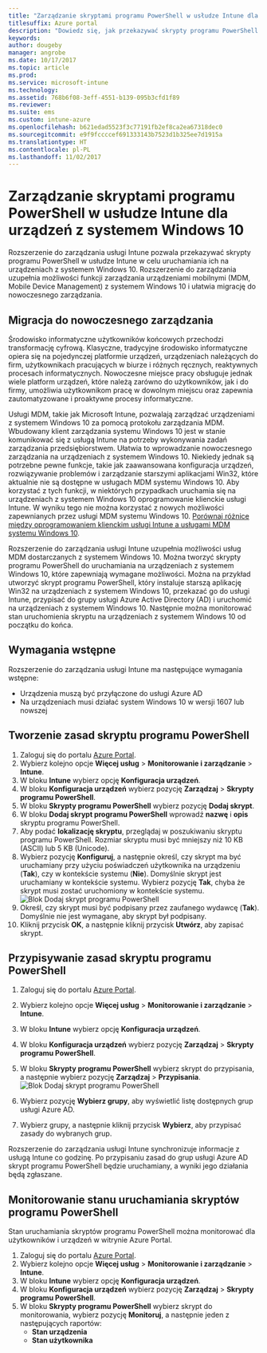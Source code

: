 ```yaml
---
title: "Zarządzanie skryptami programu PowerShell w usłudze Intune dla urządzeń z systemem Windows 10"
titlesuffix: Azure portal
description: "Dowiedz się, jak przekazywać skrypty programu PowerShell w usłudze Intune w celu uruchamiania ich na urządzeniach z systemem Windows 10."
keywords: 
author: dougeby
manager: angrobe
ms.date: 10/17/2017
ms.topic: article
ms.prod: 
ms.service: microsoft-intune
ms.technology: 
ms.assetid: 768b6f08-3eff-4551-b139-095b3cfd1f89
ms.reviewer: 
ms.suite: ems
ms.custom: intune-azure
ms.openlocfilehash: b621edad5523f3c77191fb2ef8ca2ea67318dec0
ms.sourcegitcommit: e9f9fccccef691333143b7523d1b325ee7d1915a
ms.translationtype: HT
ms.contentlocale: pl-PL
ms.lasthandoff: 11/02/2017
---
```

# <a name="manage-powershell-scripts-in-intune-for-windows-10-devices"></a>Zarządzanie skryptami programu PowerShell w usłudze Intune dla urządzeń z systemem Windows 10
Rozszerzenie do zarządzania usługi Intune pozwala przekazywać skrypty programu PowerShell w usłudze Intune w celu uruchamiania ich na urządzeniach z systemem Windows 10. Rozszerzenie do zarządzania uzupełnia możliwości funkcji zarządzania urządzeniami mobilnymi (MDM, Mobile Device Management) z systemem Windows 10 i ułatwia migrację do nowoczesnego zarządzania.

## <a name="moving-to-modern-management"></a>Migracja do nowoczesnego zarządzania
Środowisko informatyczne użytkowników końcowych przechodzi transformację cyfrową. Klasyczne, tradycyjne środowisko informatyczne opiera się na pojedynczej platformie urządzeń, urządzeniach należących do firm, użytkownikach pracujących w biurze i różnych ręcznych, reaktywnych procesach informatycznych. Nowoczesne miejsce pracy obsługuje jednak wiele platform urządzeń, które należą zarówno do użytkowników, jak i do firmy, umożliwia użytkownikom pracę w dowolnym miejscu oraz zapewnia zautomatyzowane i proaktywne procesy informatyczne. 

Usługi MDM, takie jak Microsoft Intune, pozwalają zarządzać urządzeniami z systemem Windows 10 za pomocą protokołu zarządzania MDM. Wbudowany klient zarządzania systemu Windows 10 jest w stanie komunikować się z usługą Intune na potrzeby wykonywania zadań zarządzania przedsiębiorstwem. Ułatwia to wprowadzanie nowoczesnego zarządzania na urządzeniach z systemem Windows 10. Niekiedy jednak są potrzebne pewne funkcje, takie jak zaawansowana konfiguracja urządzeń, rozwiązywanie problemów i zarządzanie starszymi aplikacjami Win32, które aktualnie nie są dostępne w usługach MDM systemu Windows 10. Aby korzystać z tych funkcji, w niektórych przypadkach uruchamia się na urządzeniach z systemem Windows 10 oprogramowanie klienckie usługi Intune. W wyniku tego nie można korzystać z nowych możliwości zapewnianych przez usługi MDM systemu Windows 10. [Porównaj różnice między oprogramowaniem klienckim usługi Intune a usługami MDM systemu Windows 10](https://docs.microsoft.com/intune-classic/deploy-use/pc-management-comparison).

Rozszerzenie do zarządzania usługi Intune uzupełnia możliwości usług MDM dostarczanych z systemem Windows 10. Można tworzyć skrypty programu PowerShell do uruchamiania na urządzeniach z systemem Windows 10, które zapewniają wymagane możliwości. Można na przykład utworzyć skrypt programu PowerShell, który instaluje starszą aplikację Win32 na urządzeniach z systemem Windows 10, przekazać go do usługi Intune, przypisać do grupy usługi Azure Active Directory (AD) i uruchomić na urządzeniach z systemem Windows 10. Następnie można monitorować stan uruchomienia skryptu na urządzeniach z systemem Windows 10 od początku do końca.

## <a name="prerequisites"></a>Wymagania wstępne
Rozszerzenie do zarządzania usługi Intune ma następujące wymagania wstępne:
- Urządzenia muszą być przyłączone do usługi Azure AD
- Na urządzeniach musi działać system Windows 10 w wersji 1607 lub nowszej

## <a name="create-a-powershell-script-policy"></a>Tworzenie zasad skryptu programu PowerShell 
1. Zaloguj się do portalu [Azure Portal](https://portal.azure.com).
2. Wybierz kolejno opcje **Więcej usług** > **Monitorowanie i zarządzanie** > **Intune**.
3. W bloku **Intune** wybierz opcję **Konfiguracja urządzeń**.
4. W bloku **Konfiguracja urządzeń** wybierz pozycję **Zarządzaj** > **Skrypty programu PowerShell**.
5. W bloku **Skrypty programu PowerShell** wybierz pozycję **Dodaj skrypt**.
6. W bloku **Dodaj skrypt programu PowerShell** wprowadź **nazwę** i **opis** skryptu programu PowerShell.
7. Aby podać **lokalizację skryptu**, przeglądaj w poszukiwaniu skryptu programu PowerShell. Rozmiar skryptu musi być mniejszy niż 10 KB (ASCII) lub 5 KB (Unicode).
8. Wybierz pozycję **Konfiguruj**, a następnie określ, czy skrypt ma być uruchamiany przy użyciu poświadczeń użytkownika na urządzeniu (**Tak**), czy w kontekście systemu (**Nie**). Domyślnie skrypt jest uruchamiany w kontekście systemu. Wybierz pozycję **Tak**, chyba że skrypt musi zostać uruchomiony w kontekście systemu. 
  ![Blok Dodaj skrypt programu PowerShell](./media/mgmt-extension-add-script.png)
9. Określ, czy skrypt musi być podpisany przez zaufanego wydawcę (**Tak**). Domyślnie nie jest wymagane, aby skrypt był podpisany. 
10. Kliknij przycisk **OK**, a następnie kliknij przycisk **Utwórz**, aby zapisać skrypt.

## <a name="assign-a-powershell-script-policy"></a>Przypisywanie zasad skryptu programu PowerShell
1. Zaloguj się do portalu [Azure Portal](https://portal.azure.com).
2. Wybierz kolejno opcje **Więcej usług** > **Monitorowanie i zarządzanie** > **Intune**.
3. W bloku **Intune** wybierz opcję **Konfiguracja urządzeń**.
4. W bloku **Konfiguracja urządzeń** wybierz pozycję **Zarządzaj** > **Skrypty programu PowerShell**.
5. W bloku **Skrypty programu PowerShell** wybierz skrypt do przypisania, a następnie wybierz pozycję **Zarządzaj** > **Przypisania**.
  ![Blok Dodaj skrypt programu PowerShell](./media/mgmt-extension-assignments.png)
 
6. Wybierz pozycję **Wybierz grupy**, aby wyświetlić listę dostępnych grup usługi Azure AD. 
7. Wybierz grupy, a następnie kliknij przycisk **Wybierz**, aby przypisać zasady do wybranych grup.

Rozszerzenie do zarządzania usługi Intune synchronizuje informacje z usługą Intune co godzinę. Po przypisaniu zasad do grup usługi Azure AD skrypt programu PowerShell będzie uruchamiany, a wyniki jego działania będą zgłaszane. 
 
## <a name="monitor-run-status-for-powershell-scripts"></a>Monitorowanie stanu uruchamiania skryptów programu PowerShell
Stan uruchamiania skryptów programu PowerShell można monitorować dla użytkowników i urządzeń w witrynie Azure Portal.
1. Zaloguj się do portalu [Azure Portal](https://portal.azure.com).
2. Wybierz kolejno opcje **Więcej usług** > **Monitorowanie i zarządzanie** > **Intune**.
3. W bloku **Intune** wybierz opcję **Konfiguracja urządzeń**.
4. W bloku **Konfiguracja urządzeń** wybierz pozycję **Zarządzaj** > **Skrypty programu PowerShell**.
5. W bloku **Skrypty programu PowerShell** wybierz skrypt do monitorowania, wybierz pozycję **Monitoruj**, a następnie jeden z następujących raportów:
   - **Stan urządzenia**
   - **Stan użytkownika**
